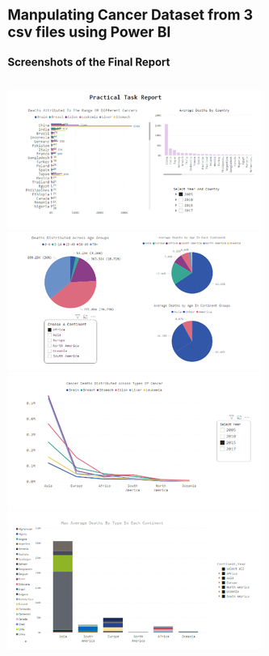 # Manpulating Cancer Dataset from 3 csv files using Power BI

## Screenshots of the Final Report <br/> <br/>
<p float="left" align="middle">
  <img src="demo/1.PNG" width="900" />
  <img src="demo/2.PNG" width="900" /> 
  <img src="demo/3.PNG" width="900" />
  <img src="demo/4.PNG" width="900" /> 
</p>
